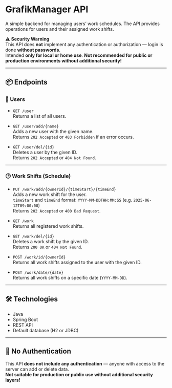 # GrafikManager API

A simple backend for managing users’ work schedules. The API provides operations for users and their assigned work shifts.

⚠️ **Security Warning**  
This API does **not** implement any authentication or authorization — login is done **without passwords**.  
Intended **only for local or home use**. **Not recommended for public or production environments without additional security!**

---

## 📦 Endpoints

### 👤 Users

- `GET /user`  
  Returns a list of all users.

- `GET /user/add/{name}`  
  Adds a new user with the given name.  
  Returns `202 Accepted` or `403 Forbidden` if an error occurs.

- `GET /user/del/{id}`  
  Deletes a user by the given ID.  
  Returns `202 Accepted` or `404 Not Found`.

---

### 🕒 Work Shifts (Schedule)

- `PUT /work/add/{ownerId}/{timeStart}/{timeEnd}`  
  Adds a new work shift for the user.  
  `timeStart` and `timeEnd` format: `YYYY-MM-DDTHH:MM:SS` (e.g. `2025-06-12T09:00:00`)  
  Returns `202 Accepted` or `400 Bad Request`.

- `GET /work`  
  Returns all registered work shifts.

- `GET /work/del/{id}`  
  Deletes a work shift by the given ID.  
  Returns `200 OK` or `404 Not Found`.

- `POST /work/id/{ownerId}`  
  Returns all work shifts assigned to the user with the given ID.

- `POST /work/date/{date}`  
  Returns all work shifts on a specific date (`YYYY-MM-DD`).

---

## 🛠 Technologies

- Java
- Spring Boot
- REST API
- Default database (H2 or JDBC)

---

## 🚫 No Authentication

This API **does not include any authentication** — anyone with access to the server can add or delete data.  
**Not suitable for production or public use without additional security layers!**

